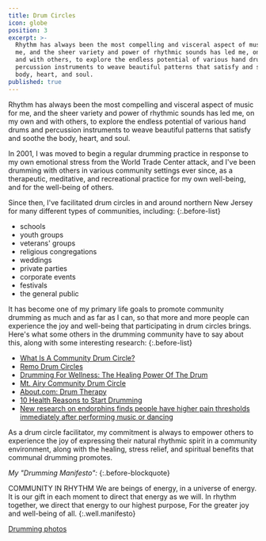 ```yaml
---
title: Drum Circles
icon: globe
position: 3
excerpt: >-
  Rhythm has always been the most compelling and visceral aspect of music for
  me, and the sheer variety and power of rhythmic sounds has led me, on my own
  and with others, to explore the endless potential of various hand drums and
  percussion instruments to weave beautiful patterns that satisfy and soothe the
  body, heart, and soul.
published: true
---
```


Rhythm has always been the most compelling and visceral aspect of music for me, and the sheer variety and power of rhythmic sounds has led me, on my own and with others, to explore the endless potential of various hand drums and percussion instruments to weave beautiful patterns that satisfy and soothe the body, heart, and soul.

In 2001, I was moved to begin a regular drumming practice in response to my own emotional stress from the World Trade Center attack, and I've been drumming with others in various community settings ever since, as a therapeutic, meditative, and recreational practice for my own well-being, and for the well-being of others.

Since then, I've facilitated drum circles in and around northern New Jersey for many different types of communities, including:
{:.before-list}

- schools
- youth groups
- veterans' groups
- religious congregations
- weddings
- private parties
- corporate events
- festivals
- the general public

It has become one of my primary life goals to promote community drumming as much and as far as I can, so that more and more people can experience the joy and well-being that participating in drum circles brings. Here's what some others in the drumming community have to say about this, along with some interesting research:
{:.before-list}

- [What Is A Community Drum Circle?](http://remo.com/experience/post/what-is-a-community-drum-circle/)
- [Remo Drum Circles](http://remormc.com/activities/drumcircles/)
- [Drumming For Wellness: The Healing Power Of The Drum](http://www.healthy.net/scr/article.aspx?Id=2181)
- [Mt. Airy Community Drum Circle](http://www.newsworks.org/index.php/local/item/71211-regulars-and-newcomers-attend-monthly-mt-airy-community-drum-circle)
- [About.com: Drum Therapy](http://healing.about.com/od/drums/a/drumtherapy.htm)
- [10 Health Reasons to Start Drumming](http://www.drnorthrup.com/health-benefits-drumming/)
- [New research on endorphins finds people have higher pain thresholds immediately after performing music or dancing](http://www.psmag.com/business-economics/drummers-high-evidence-that-playing-music-releases-endorphins-49578)

As a drum circle facilitator, my commitment is always to empower others to experience the joy of expressing their natural rhythmic spirit in a community environment, along with the healing, stress relief, and spiritual benefits that communal drumming promotes.

*My "Drumming Manifesto":*
{:.before-blockquote}

COMMUNITY IN RHYTHM
We are beings of energy, in a universe of energy.
It is our gift in each moment to direct that energy as we will.
In rhythm together, we direct that energy to our highest purpose,
For the greater joy and well-being of all.
{:.well.manifesto}

[Drumming photos](https://www.facebook.com/danamcc/photos)
